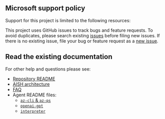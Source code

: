 ## Microsoft support policy

Support for this project is limited to the following resources:

This project uses GitHub issues to track bugs and feature requests. To avoid duplicates, please
search existing [issues][04] before filing new issues. If there is no existing issue, file your bug
or feature request as a [new issue][05].

## Read the existing documentation

For other help and questions please see:

- [Repository README][01]
- [AISH architecture][02]
- [FAQ][03]
- Agent README files:
  - [`az-cli` & `az-ps`][06]
  - [`openai-gpt`][08]
  - [`interpreter`][07]

<!-- link references -->
[01]: ../README.md
[02]: ../shell/README.md
[03]: ./FAQ.md
[04]: https://github.com/PowerShell/AISH/issues
[05]: https://github.com/PowerShell/AISH/issues/new/choose
[06]: ../shell/ShellCopilot.Azure.Agent/README.md
[07]: ../shell/ShellCopilot.Interpreter.Agent/README.md
[08]: ../shell/ShellCopilot.OpenAI.Agent/README.md
